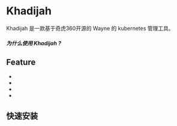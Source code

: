 # Khadijah

Khadijah 是一款基于奇虎360开源的 Wayne 的 kubernetes 管理工具。

##### 为什么使用 Khadijah ?


## Feature

- 
- 
- 
- 

## 快速安装